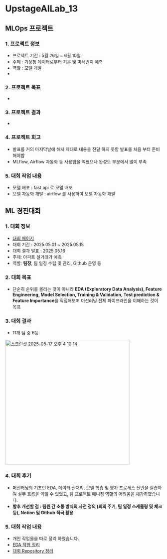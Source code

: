 # UpstageAILab_13

## MLOps 프로젝트

### 1. 프로젝트 정보
 - 프로젝트 기간 : 5월 26일 ~ 6월 10일
 - 주제 : 기상청 데이터로부터 기온 및 미세먼지 예측
 - 역할 : 모델 개발
 - 

### 2. 프로젝트 목표
 - 

### 3. 프로젝트 결과
 - 

### 4. 프로젝트 회고
 - 발표를 거의 마지막날에 해서 제대로 내용을 전달 하지 못함 발표를 처음 부터 준비 해야함
 - MLflow, Airflow 자동화 등 사용법을 익혔으나 완성도 부분에서 많이 부족

### 5. 대회 작업 내용
 - 모델 배포 : fast api 로 모델 배포
 - 모델 자동화 개발 : airflow 를 사용하여 모델 자동화 개발


## ML 경진대회

### 1. 대회 정보

 - [대회 페이지](https://stages.ai/en/competitions/355/overview/description)
 - 대회 기간 : 2025.05.01 ~ 2025.05.15
 - 대회 결과 발표 : 2025.05.16
 - 주제: 아파트 실거래가 예측
 - 역할: **팀장**, 팀 일정 수립 및 관리, Github 운영 등

### 2. 대회 목표
 - 단순히 순위를 올리는 것이 아니라 **EDA (Exploratory Data Analysis), Feature Engineering, Model Selection, Training & Validation, Test prediction & Feature Importance**을 직접해보며 머신러닝 전체 파이프라인을 이해하는 것이 목표

### 3. 대회 결과
 - 11개 팀 중 6등
<img width="400" alt="스크린샷 2025-05-17 오후 4 10 14" src="https://github.com/user-attachments/assets/6c9db318-76b9-4ceb-a202-039cfcb0df96" />

### 4. 대회 후기
 - 머신러닝의 기초인 EDA, 데이터 전처리, 모델 학습 및 평가 프로세스 전반을 실습하여 실무 흐름을 익힐 수 있었고, 팀 프로젝트 매니징 역할의 어려움을 체감하였습니다.
 - **향후 개선할 점 : 팀원 간 소통 방식의 사전 정의 (회의 주기, 팀 일정 스케줄링 및 체크 등), Notion 및 Github 적극 활용**

### 5. 대회 작업 내용
 - 개인 작업물을 따로 정리 하였습니다.
 - [EDA 작업 정리](https://steel-single-800.notion.site/EDA-1eea5b28c3bb8097a29dd7aed14a26d1)
 - [대회 Repository 정리](./MLCompetition)


